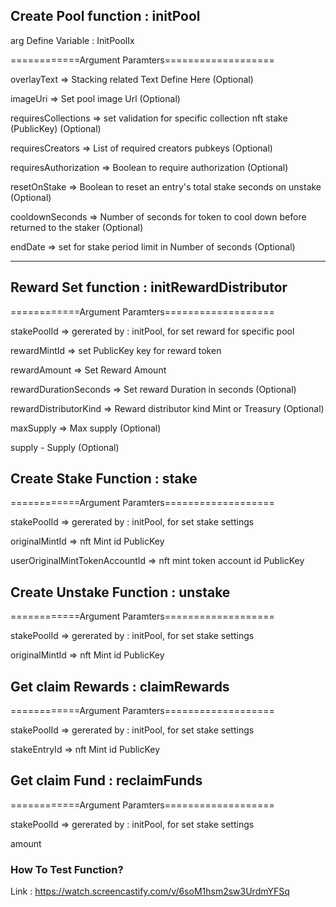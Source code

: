 <h2>Create Pool function : initPool</h2>
<p>arg Define Variable : InitPoolIx</p>

============Argument Paramters===================

<p>overlayText => Stacking related Text Define Here (Optional)</p>
<p> imageUri => Set pool image Url (Optional)</p>
<p> requiresCollections  => set validation for specific collection nft stake (PublicKey) (Optional)</p>
<p> requiresCreators =>  List of required creators pubkeys (Optional)</p>
 <p>requiresAuthorization =>  Boolean to require authorization (Optional)</p>
 
<p> resetOnStake =>  Boolean to reset an entry's total stake seconds on unstake (Optional)</p>
<p> cooldownSeconds => Number of seconds for token to cool down before returned to the staker (Optional)</p>
<p> endDate => set for stake period limit in Number of seconds (Optional)</p>
 
 
 -------------------------------------------------------------
 
 <h2>Reward Set function : initRewardDistributor </h2>
 
 ============Argument Paramters===================
<p> stakePoolId => gererated by : initPool, for set reward for specific pool</p>
<p> rewardMintId => set PublicKey key for reward token</p>
<p> rewardAmount => Set Reward Amount </p>
<p> rewardDurationSeconds => Set reward Duration in seconds (Optional) </p>
<p> rewardDistributorKind => Reward distributor kind Mint or Treasury (Optional) </p>
 <p>maxSupply =>  Max supply (Optional) </p>
 <p>supply -  Supply (Optional)</p>
 
 <h2>Create Stake Function : stake</h2>
 
  ============Argument Paramters===================
 <p> stakePoolId => gererated by : initPool, for set stake settings </p>
 <p>originalMintId => nft Mint id PublicKey</p>
 <p>userOriginalMintTokenAccountId => nft mint token account id PublicKey </p>

<h2>Create Unstake Function : unstake</h2>
 
  ============Argument Paramters===================
<p>stakePoolId => gererated by : initPool, for set stake settings </p>
<p> originalMintId => nft Mint id PublicKey</p>
 
<h2>Get claim Rewards : claimRewards </h2>
 
  ============Argument Paramters===================
<p>stakePoolId => gererated by : initPool, for set stake settings </p>
<p>stakeEntryId => nft Mint id PublicKey </p>
  
<h2>Get claim Fund : reclaimFunds </h2>
 
  ============Argument Paramters===================
<p>stakePoolId => gererated by : initPool, for set stake settings </p>
<p>amount </p>
    

 
<h3>How To Test Function?</h3> 
<p>Link : <a href="https://watch.screencastify.com/v/6soM1hsm2sw3UrdmYFSq" target="_blank">https://watch.screencastify.com/v/6soM1hsm2sw3UrdmYFSq</a></p>
 
